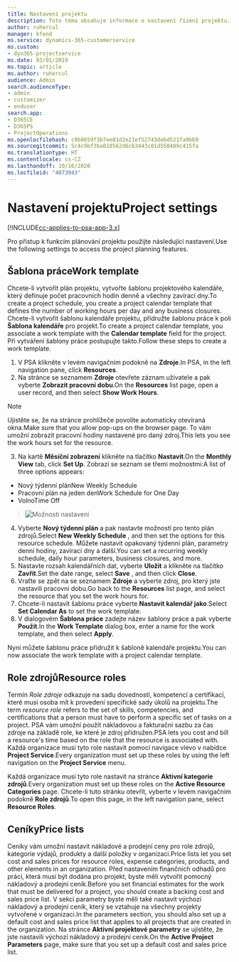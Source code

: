 ```yaml
---
title: Nastavení projektu
description: Toto téma obsahuje informace o nastavení řízení projektu.
author: ruhercul
manager: kfend
ms.service: dynamics-365-customerservice
ms.custom:
- dyn365-projectservice
ms.date: 03/01/2019
ms.topic: article
ms.author: ruhercul
audience: Admin
search.audienceType:
- admin
- customizer
- enduser
search.app:
- D365CE
- D365PS
- ProjectOperations
ms.openlocfilehash: c9b8659f3b7ee81d2e21ef52743debd521fa9bb9
ms.sourcegitcommit: 5c4c9bf3ba018562d6cb3443c01d550489c415fa
ms.translationtype: HT
ms.contentlocale: cs-CZ
ms.lasthandoff: 10/16/2020
ms.locfileid: "4073943"
---
```

# <a name="project-settings"></a><span data-ttu-id="e17e0-103">Nastavení projektu</span><span class="sxs-lookup"><span data-stu-id="e17e0-103">Project settings</span></span>

[!INCLUDE[cc-applies-to-psa-app-3.x](../includes/cc-applies-to-psa-app-3x.md)]

<span data-ttu-id="e17e0-104">Pro přístup k funkcím plánování projektu použijte následující nastavení.</span><span class="sxs-lookup"><span data-stu-id="e17e0-104">Use the following settings to access the project planning features.</span></span>

## <a name="work-template"></a><span data-ttu-id="e17e0-105">Šablona práce</span><span class="sxs-lookup"><span data-stu-id="e17e0-105">Work template</span></span>

<span data-ttu-id="e17e0-106">Chcete-li vytvořit plán projektu, vytvořte šablonu projektového kalendáře, který definuje počet pracovních hodin denně a všechny zavírací dny.</span><span class="sxs-lookup"><span data-stu-id="e17e0-106">To create a project schedule, you create a project calendar template that defines the number of working hours per day and any business closures.</span></span> <span data-ttu-id="e17e0-107">Chcete-li vytvořit šablonu kalendáře projektu, přidružte šablonu práce k poli **Šablona kalendáře** pro projekt.</span><span class="sxs-lookup"><span data-stu-id="e17e0-107">To create a project calendar template, you associate a work template with the **Calendar template** field for the project.</span></span> <span data-ttu-id="e17e0-108">Při vytváření šablony práce postupujte takto.</span><span class="sxs-lookup"><span data-stu-id="e17e0-108">Follow these steps to create a work template.</span></span>

1. <span data-ttu-id="e17e0-109">V PSA klikněte v levém navigačním podokně na **Zdroje**.</span><span class="sxs-lookup"><span data-stu-id="e17e0-109">In PSA, in the left navigation pane, click **Resources**.</span></span> 
2. <span data-ttu-id="e17e0-110">Na stránce se seznamem **Zdroje** otevřete záznam uživatele a pak vyberte **Zobrazit pracovní dobu**.</span><span class="sxs-lookup"><span data-stu-id="e17e0-110">On the **Resources** list page, open a user record, and then select **Show Work Hours**.</span></span>

  > [!NOTE]
  > <span data-ttu-id="e17e0-111">Ujistěte se, že na stránce prohlížeče povolíte automaticky otevíraná okna.</span><span class="sxs-lookup"><span data-stu-id="e17e0-111">Make sure that you allow pop-ups on the browser page.</span></span> <span data-ttu-id="e17e0-112">To vám umožní zobrazit pracovní hodiny nastavené pro daný zdroj.</span><span class="sxs-lookup"><span data-stu-id="e17e0-112">This lets you see the work hours set for the resource.</span></span>
  
3. <span data-ttu-id="e17e0-113">Na kartě **Měsíční zobrazení** klikněte na tlačítko **Nastavit**.</span><span class="sxs-lookup"><span data-stu-id="e17e0-113">On the **Monthly View** tab, click **Set Up**.</span></span> <span data-ttu-id="e17e0-114">Zobrazí se seznam se třemi možnostmi:</span><span class="sxs-lookup"><span data-stu-id="e17e0-114">A list of three options appears:</span></span> 

  - <span data-ttu-id="e17e0-115">Nový týdenní plán</span><span class="sxs-lookup"><span data-stu-id="e17e0-115">New Weekly Schedule</span></span>
  - <span data-ttu-id="e17e0-116">Pracovní plán na jeden den</span><span class="sxs-lookup"><span data-stu-id="e17e0-116">Work Schedule for One Day</span></span>
  - <span data-ttu-id="e17e0-117">Volno</span><span class="sxs-lookup"><span data-stu-id="e17e0-117">Time Off</span></span>

> ![Možnosti nastavení](media/project-13.png)

4. <span data-ttu-id="e17e0-119">Vyberte **Nový týdenní plán** a pak nastavte možnosti pro tento plán zdrojů.</span><span class="sxs-lookup"><span data-stu-id="e17e0-119">Select **New Weekly Schedule** , and then set the options for this resource schedule.</span></span> <span data-ttu-id="e17e0-120">Můžete nastavit opakovaný týdenní plán, parametry denní hodiny, zavírací dny a další.</span><span class="sxs-lookup"><span data-stu-id="e17e0-120">You can set a recurring weekly schedule, daily hour parameters, business closures, and more.</span></span>
5. <span data-ttu-id="e17e0-121">Nastavte rozsah kalendářních dat, vyberte **Uložit** a klikněte na tlačítko **Zavřít**.</span><span class="sxs-lookup"><span data-stu-id="e17e0-121">Set the date range, select **Save** , and then click **Close**.</span></span> 
6. <span data-ttu-id="e17e0-122">Vraťte se zpět na se seznamem **Zdroje** a vyberte zdroj, pro který jste nastavili pracovní dobu.</span><span class="sxs-lookup"><span data-stu-id="e17e0-122">Go back to the **Resources** list page, and select the resource that you set the work hours for.</span></span> 
7. <span data-ttu-id="e17e0-123">Chcete-li nastavit šablonu práce vyberte **Nastavit kalendář jako**.</span><span class="sxs-lookup"><span data-stu-id="e17e0-123">Select **Set Calendar As** to set the work template.</span></span> 
8. <span data-ttu-id="e17e0-124">V dialogovém **Šablona práce** zadejte název šablony práce a pak vyberte **Použít**.</span><span class="sxs-lookup"><span data-stu-id="e17e0-124">In the **Work Template** dialog box, enter a name for the work template, and then select **Apply**.</span></span> 

<span data-ttu-id="e17e0-125">Nyní můžete šablonu práce přidružit k šabloně kalendáře projektu.</span><span class="sxs-lookup"><span data-stu-id="e17e0-125">You can now associate the work template with a project calendar template.</span></span>

## <a name="resource-roles"></a><span data-ttu-id="e17e0-126">Role zdrojů</span><span class="sxs-lookup"><span data-stu-id="e17e0-126">Resource roles</span></span>

<span data-ttu-id="e17e0-127">Termín *Role zdroje* odkazuje na sadu dovedností, kompetencí a certifikací, které musí osoba mít k provedení specifické sady úkolů na projektu.</span><span class="sxs-lookup"><span data-stu-id="e17e0-127">The term *resource role* refers to the set of skills, competencies, and certifications that a person must have to perform a specific set of tasks on a project.</span></span> <span data-ttu-id="e17e0-128">PSA vám umožní použít nákladovou a fakturační sazbu za čas zdroje na základě role, ke které je zdroj přidružen.</span><span class="sxs-lookup"><span data-stu-id="e17e0-128">PSA lets you cost and bill a resource's time based on the role that the resource is associated with.</span></span> <span data-ttu-id="e17e0-129">Každá organizace musí tyto role nastavit pomocí navigace vlevo v nabídce **Project Service**.</span><span class="sxs-lookup"><span data-stu-id="e17e0-129">Every organization must set up these roles by using the left navigation on the **Project Service** menu.</span></span>

<span data-ttu-id="e17e0-130">Každá organizace musí tyto role nastavit na stránce **Aktivní kategorie zdrojů**.</span><span class="sxs-lookup"><span data-stu-id="e17e0-130">Every organization must set up these roles on the **Active Resource Categories** page.</span></span> <span data-ttu-id="e17e0-131">Chcete-li tuto stránku otevřít, vyberte v levém navigačním podokně **Role zdrojů**.</span><span class="sxs-lookup"><span data-stu-id="e17e0-131">To open this page, in the left navigation pane, select **Resource Roles**.</span></span>

## <a name="price-lists"></a><span data-ttu-id="e17e0-132">Ceníky</span><span class="sxs-lookup"><span data-stu-id="e17e0-132">Price lists</span></span>

<span data-ttu-id="e17e0-133">Ceníky vám umožní nastavit nákladové a prodejní ceny pro role zdrojů, kategorie výdajů, produkty a další položky v organizaci.</span><span class="sxs-lookup"><span data-stu-id="e17e0-133">Price lists let you set cost and sales prices for resource roles, expense categories, products, and other elements in an organization.</span></span> <span data-ttu-id="e17e0-134">Před nastavením finančních odhadů pro práci, která musí být dodána pro projekt, byste měli vytvořit pomocný nákladový a prodejní ceník.</span><span class="sxs-lookup"><span data-stu-id="e17e0-134">Before you set financial estimates for the work that must be delivered for a project, you should create a backing cost and sales price list.</span></span> <span data-ttu-id="e17e0-135">V sekci parametry byste měli také nastavit výchozí nákladový a prodejní ceník, který se vztahuje na všechny projekty vytvořené v organizaci.</span><span class="sxs-lookup"><span data-stu-id="e17e0-135">In the parameters section, you should also set up a default cost and sales price list that applies to all projects that are created in the organization.</span></span> <span data-ttu-id="e17e0-136">Na stránce **Aktivní projektové parametry** se ujistěte, že jste nastavili výchozí nákladový a prodejní ceník.</span><span class="sxs-lookup"><span data-stu-id="e17e0-136">On the **Active Project Parameters** page, make sure that you set up a default cost and sales price list.</span></span>
